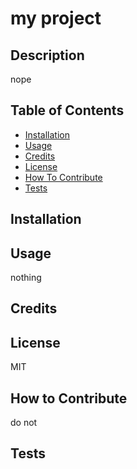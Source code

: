 # my project
## Description
nope

## Table of Contents
- [Installation](#installation)
- [Usage](#usage)
- [Credits](#credits)
- [License](#license)
- [How To Contribute](#how-to-contribute)
- [Tests](#tests)

## Installation


## Usage
nothing

## Credits

## License
MIT

## How to Contribute
do not

## Tests
